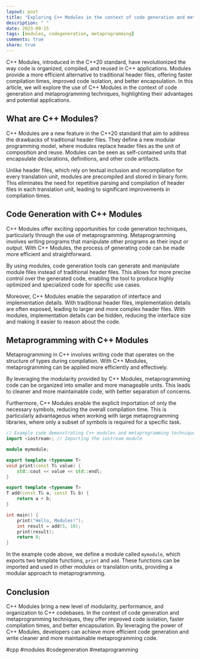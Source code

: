 ```yaml
---
layout: post
title: "Exploring C++ Modules in the context of code generation and metaprogramming techniques"
description: " "
date: 2023-09-15
tags: [modules, codegeneration, metaprogramming]
comments: true
share: true
---
```


C++ Modules, introduced in the C++20 standard, have revolutionized the way code is organized, compiled, and reused in C++ applications. Modules provide a more efficient alternative to traditional header files, offering faster compilation times, improved code isolation, and better encapsulation. In this article, we will explore the use of C++ Modules in the context of code generation and metaprogramming techniques, highlighting their advantages and potential applications.

## What are C++ Modules?

C++ Modules are a new feature in the C++20 standard that aim to address the drawbacks of traditional header files. They define a new modular programming model, where modules replace header files as the unit of composition and reuse. Modules can be seen as self-contained units that encapsulate declarations, definitions, and other code artifacts.

Unlike header files, which rely on textual inclusion and recompilation for every translation unit, modules are precompiled and stored in binary form. This eliminates the need for repetitive parsing and compilation of header files in each translation unit, leading to significant improvements in compilation times.

## Code Generation with C++ Modules

C++ Modules offer exciting opportunities for code generation techniques, particularly through the use of metaprogramming. Metaprogramming involves writing programs that manipulate other programs as their input or output. With C++ Modules, the process of generating code can be made more efficient and straightforward.

By using modules, code generation tools can generate and manipulate module files instead of traditional header files. This allows for more precise control over the generated code, enabling the tool to produce highly optimized and specialized code for specific use cases.

Moreover, C++ Modules enable the separation of interface and implementation details. With traditional header files, implementation details are often exposed, leading to larger and more complex header files. With modules, implementation details can be hidden, reducing the interface size and making it easier to reason about the code.

## Metaprogramming with C++ Modules

Metaprogramming in C++ involves writing code that operates on the structure of types during compilation. With C++ Modules, metaprogramming can be applied more efficiently and effectively.

By leveraging the modularity provided by C++ Modules, metaprogramming code can be organized into smaller and more manageable units. This leads to cleaner and more maintainable code, with better separation of concerns.

Furthermore, C++ Modules enable the explicit importation of only the necessary symbols, reducing the overall compilation time. This is particularly advantageous when working with large metaprogramming libraries, where only a subset of symbols is required for a specific task.

```cpp
// Example code demonstrating C++ modules and metaprogramming techniques
import <iostream>; // Importing the iostream module

module mymodule;

export template <typename T>
void print(const T& value) {
    std::cout << value << std::endl;
}

export template <typename T>
T add(const T& a, const T& b) {
    return a + b;
}

int main() {
    print("Hello, Modules!");
    int result = add(5, 10);
    print(result);
    return 0;
}
```

In the example code above, we define a module called `mymodule`, which exports two template functions, `print` and `add`. These functions can be imported and used in other modules or translation units, providing a modular approach to metaprogramming.

## Conclusion

C++ Modules bring a new level of modularity, performance, and organization to C++ codebases. In the context of code generation and metaprogramming techniques, they offer improved code isolation, faster compilation times, and better encapsulation. By leveraging the power of C++ Modules, developers can achieve more efficient code generation and write cleaner and more maintainable metaprogramming code.

#cpp #modules #codegeneration #metaprogramming